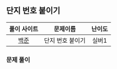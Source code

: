 ## 단지 번호 붙이기

|풀이 사이트|문제이름|난이도|
|:---:|:---:|:---:|
|[백준](https://www.acmicpc.net/problem/2667)|단지 번호 붙이기|실버1|

### 문제 풀이

